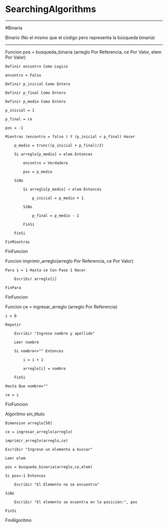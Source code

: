 # SearchingAlgorithms

----

#Binaria

Binario (No el mismo que el código pero representa la búsqueda binaria)

----


Funcion pos = busqueda_binaria (arreglo Por Referencia, ce Por Valor, elem Por Valor)

	Definir encontro Como Logico
	
	encontro = Falso
	
	Definir p_inicial Como Entero
	
	Definir p_final Como Entero
	
	Definir p_medio Como Entero
	
	p_inicial = 1
	
	p_final = ce
	
	pos = -1
	
	Mientras (encontro = falso ) Y (p_inicial < p_final) Hacer
	
		p_medio = trunc((p_inicial + p_final)/2)
		
		Si arreglo[p_medio] = elem Entonces
		
			encontro = Verdadero
			
			pos = p_medio
			
		SiNo
		
			Si arreglo[p_medio] < elem Entonces
			
				p_inicial = p_medio + 1
				
			SiNo
			
				p_final = p_medio - 1
				
			FinSi
			
		FinSi
		
	FinMientras
	
FinFuncion


Funcion imprimir_arreglo(arreglo Por Referencia, ce Por Valor)

	Para i = 1 Hasta ce Con Paso 1 Hacer
	
		Escribir arreglo[i]
		
	FinPara
	
FinFuncion


Funcion ce = ingresar_arreglo (arreglo Por Referencia)

	i = 0
	
	Repetir
	
		Escribir "Ingrese nombre y apellido"
		
		Leer nombre
		
		Si nombre<>"" Entonces
		
			i = i + 1
			
			arreglo[i] = nombre
			
		FinSi
		
	Hasta Que nombre=""
	
	ce = i
	
FinFuncion


Algoritmo sin_titulo

	Dimension arreglo[50]
	
	ce = ingresar_arreglo(arreglo)
	
	imprimir_arreglo(arreglo,ce)
	
	Escribir "Ingrese un elemento a buscar"
	
	Leer elem
	
	pos = busqueda_binaria(arreglo,ce,elem)
	
	Si pos=-1 Entonces
	
		Escribir "El Elemento no se encuentra"
		
	SiNo
	
		Escribir "El elemento se ecuentra en la posición:", pos
		
	FinSi
	
FinAlgoritmo
